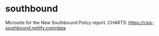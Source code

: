 # southbound

Microsite for the New Southbound Policy report.
CHARTS: https://csis-southbound.netlify.com/data
